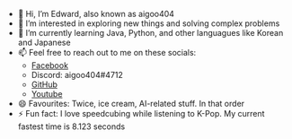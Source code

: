 - 👋 Hi, I’m Edward, also known as aigoo404
- 👀 I’m interested in exploring new things and solving complex problems
- 🌱 I’m currently learning Java, Python, and other languagues like Korean and Japanese
- 📫 Feel free to reach out to me on these socials:
  + [Facebook](https://facebook.com/aigoo404)
  + Discord: aigoo404#4712
  + [GitHub](https://github.com/aigoo404)
  + [Youtube](https://www.youtube.com/@aigoo404)
- 😄 Favourites: Twice, ice cream, AI-related stuff. In that order
- ⚡ Fun fact: I love speedcubing while listening to K-Pop. My current fastest time is 8.123 seconds

<!---
aigoo404/aigoo404 is a ✨ special ✨ repository because its `README.md` (this file) appears on your GitHub profile.
You can click the Preview link to take a look at your changes.
--->
